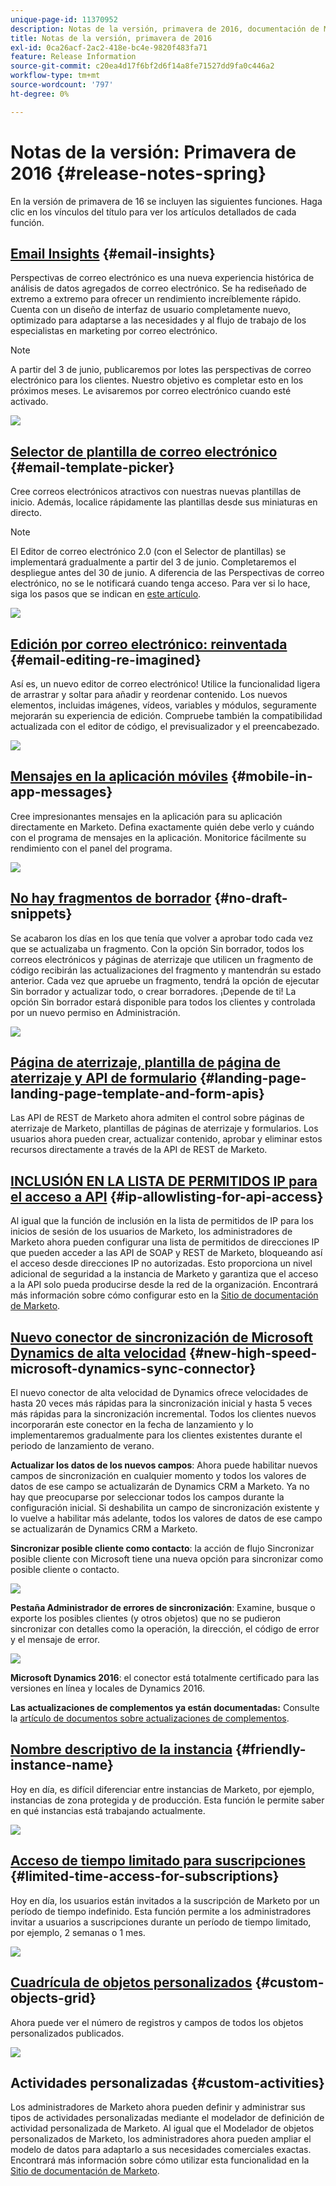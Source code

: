 ```yaml
---
unique-page-id: 11370952
description: Notas de la versión, primavera de 2016, documentación de Marketo, documentación del producto
title: Notas de la versión, primavera de 2016
exl-id: 0ca26acf-2ac2-418e-bc4e-9820f483fa71
feature: Release Information
source-git-commit: c20ea4d17f6bf2d6f14a8fe71527dd9fa0c446a2
workflow-type: tm+mt
source-wordcount: '797'
ht-degree: 0%

---
```


# Notas de la versión: Primavera de 2016 {#release-notes-spring}

En la versión de primavera de 16 se incluyen las siguientes funciones. Haga clic en los vínculos del título para ver los artículos detallados de cada función.

## [Email Insights](/help/marketo/product-docs/reporting/email-insights/email-insights-overview.md) {#email-insights}

Perspectivas de correo electrónico es una nueva experiencia histórica de análisis de datos agregados de correo electrónico. Se ha rediseñado de extremo a extremo para ofrecer un rendimiento increíblemente rápido. Cuenta con un diseño de interfaz de usuario completamente nuevo, optimizado para adaptarse a las necesidades y al flujo de trabajo de los especialistas en marketing por correo electrónico.

>[!NOTE]
>
>A partir del 3 de junio, publicaremos por lotes las perspectivas de correo electrónico para los clientes. Nuestro objetivo es completar esto en los próximos meses. Le avisaremos por correo electrónico cuando esté activado.

![](assets/two.png)

## [Selector de plantilla de correo electrónico](/help/marketo/product-docs/email-marketing/general/email-editor-2/email-template-picker-overview.md) {#email-template-picker}

Cree correos electrónicos atractivos con nuestras nuevas plantillas de inicio. Además, localice rápidamente las plantillas desde sus miniaturas en directo.

>[!NOTE]
>
>El Editor de correo electrónico 2.0 (con el Selector de plantillas) se implementará gradualmente a partir del 3 de junio. Completaremos el despliegue antes del 30 de junio. A diferencia de las Perspectivas de correo electrónico, no se le notificará cuando tenga acceso. Para ver si lo hace, siga los pasos que se indican en [este artículo](/help/marketo/product-docs/email-marketing/general/email-editor-2/transitioning-to-email-editor-2-0.md).

![](assets/5-29-home-starter-templates.png)

## [Edición por correo electrónico: reinventada](/help/marketo/product-docs/email-marketing/general/email-editor-2/email-editor-v2-0-overview.md) {#email-editing-re-imagined}

Así es, un nuevo editor de correo electrónico! Utilice la funcionalidad ligera de arrastrar y soltar para añadir y reordenar contenido. Los nuevos elementos, incluidas imágenes, vídeos, variables y módulos, seguramente mejorarán su experiencia de edición. Compruebe también la compatibilidad actualizada con el editor de código, el previsualizador y el preencabezado.

![](assets/17a-29-modules-next.png)

## [Mensajes en la aplicación móviles](/help/marketo/product-docs/mobile-marketing/in-app-messages/understanding-in-app-messages.md) {#mobile-in-app-messages}

Cree impresionantes mensajes en la aplicación para su aplicación directamente en Marketo. Defina exactamente quién debe verlo y cuándo con el programa de mensajes en la aplicación. Monitorice fácilmente su rendimiento con el panel del programa.

![](assets/pasted-image-at-2016-05-24-09-45-am.png)

## [No hay fragmentos de borrador](/help/marketo/product-docs/administration/users-and-roles/enable-no-draft-for-snippets.md) {#no-draft-snippets}

Se acabaron los días en los que tenía que volver a aprobar todo cada vez que se actualizaba un fragmento. Con la opción Sin borrador, todos los correos electrónicos y páginas de aterrizaje que utilicen un fragmento de código recibirán las actualizaciones del fragmento y mantendrán su estado anterior. Cada vez que apruebe un fragmento, tendrá la opción de ejecutar Sin borrador y actualizar todo, o crear borradores. ¡Depende de ti! La opción Sin borrador estará disponible para todos los clientes y controlada por un nuevo permiso en Administración.

![](assets/image2016-5-16-15-3a41-3a17.png)

## [Página de aterrizaje, plantilla de página de aterrizaje y API de formulario](https://developers.marketo.com/blog/spring-2016-updates/) {#landing-page-landing-page-template-and-form-apis}

Las API de REST de Marketo ahora admiten el control sobre páginas de aterrizaje de Marketo, plantillas de páginas de aterrizaje y formularios. Los usuarios ahora pueden crear, actualizar contenido, aprobar y eliminar estos recursos directamente a través de la API de REST de Marketo.

## [INCLUSIÓN EN LA LISTA DE PERMITIDOS IP para el acceso a API](/help/marketo/product-docs/administration/additional-integrations/create-an-allowlist-for-ip-based-api-access.md) {#ip-allowlisting-for-api-access}

Al igual que la función de inclusión en la lista de permitidos de IP para los inicios de sesión de los usuarios de Marketo, los administradores de Marketo ahora pueden configurar una lista de permitidos de direcciones IP que pueden acceder a las API de SOAP y REST de Marketo, bloqueando así el acceso desde direcciones IP no autorizadas. Esto proporciona un nivel adicional de seguridad a la instancia de Marketo y garantiza que el acceso a la API solo pueda producirse desde la red de la organización. Encontrará más información sobre cómo configurar esto en la [Sitio de documentación de Marketo](/help/marketo/product-docs/administration/additional-integrations/create-an-allowlist-for-ip-based-api-access.md).

## [Nuevo conector de sincronización de Microsoft Dynamics de alta velocidad](/help/marketo/product-docs/crm-sync/microsoft-dynamics-sync/microsoft-dynamics-sync-details/sync-status.md) {#new-high-speed-microsoft-dynamics-sync-connector}

El nuevo conector de alta velocidad de Dynamics ofrece velocidades de hasta 20 veces más rápidas para la sincronización inicial y hasta 5 veces más rápidas para la sincronización incremental. Todos los clientes nuevos incorporarán este conector en la fecha de lanzamiento y lo implementaremos gradualmente para los clientes existentes durante el periodo de lanzamiento de verano.

**Actualizar los datos de los nuevos campos**: Ahora puede habilitar nuevos campos de sincronización en cualquier momento y todos los valores de datos de ese campo se actualizarán de Dynamics CRM a Marketo. Ya no hay que preocuparse por seleccionar todos los campos durante la configuración inicial. Si deshabilita un campo de sincronización existente y lo vuelve a habilitar más adelante, todos los valores de datos de ese campo se actualizarán de Dynamics CRM a Marketo.

**Sincronizar posible cliente como contacto**: la acción de flujo Sincronizar posible cliente con Microsoft tiene una nueva opción para sincronizar como posible cliente o contacto.

![](assets/image2016-5-19-8-3a59-3a9.png)

**Pestaña Administrador de errores de sincronización**: Examine, busque o exporte los posibles clientes (y otros objetos) que no se pudieron sincronizar con detalles como la operación, la dirección, el código de error y el mensaje de error.

![](assets/sync-errors.png)

**Microsoft Dynamics 2016**: el conector está totalmente certificado para las versiones en línea y locales de Dynamics 2016.

**Las actualizaciones de complementos ya están documentadas:** Consulte la [artículo de documentos sobre actualizaciones de complementos](/help/marketo/product-docs/crm-sync/microsoft-dynamics-sync/marketo-plugin-releases-for-microsoft-dynamics.md).

## [Nombre descriptivo de la instancia](/help/marketo/product-docs/administration/settings/edit-subscription-settings.md) {#friendly-instance-name}

Hoy en día, es difícil diferenciar entre instancias de Marketo, por ejemplo, instancias de zona protegida y de producción. Esta función le permite saber en qué instancias está trabajando actualmente.

![](assets/image2016-5-16-15-3a57-3a14.png)

## [Acceso de tiempo limitado para suscripciones](/help/marketo/product-docs/administration/users-and-roles/managing-marketo-users.md) {#limited-time-access-for-subscriptions}

Hoy en día, los usuarios están invitados a la suscripción de Marketo por un período de tiempo indefinido. Esta función permite a los administradores invitar a usuarios a suscripciones durante un período de tiempo limitado, por ejemplo, 2 semanas o 1 mes.

![](assets/image2016-5-16-15-3a59-3a52.png)

## [Cuadrícula de objetos personalizados](/help/marketo/product-docs/administration/marketo-custom-objects/understanding-marketo-custom-objects.md) {#custom-objects-grid}

Ahora puede ver el número de registros y campos de todos los objetos personalizados publicados.

![](assets/custom-objects-grid.png)

## Actividades personalizadas {#custom-activities}

Los administradores de Marketo ahora pueden definir y administrar sus tipos de actividades personalizadas mediante el modelador de definición de actividad personalizada de Marketo. Al igual que el Modelador de objetos personalizados de Marketo, los administradores ahora pueden ampliar el modelo de datos para adaptarlo a sus necesidades comerciales exactas. Encontrará más información sobre cómo utilizar esta funcionalidad en la [Sitio de documentación de Marketo](/help/marketo/product-docs/administration/marketo-custom-activities/understanding-custom-activities.md).
